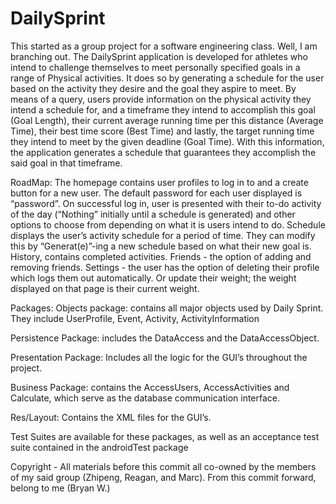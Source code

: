 # DailySprint
This started as a group project for a software engineering class. Well, I am branching out. The DailySprint application is developed for athletes who intend to challenge themselves to meet personally specified goals in a range of Physical activities.
It does so by generating a schedule for the user based on the activity they desire and the goal they aspire to meet. By means of a query, users provide information on the physical activity they intend a schedule for, and a timeframe they intend to accomplish this goal (Goal Length), their current average running time per this distance (Average Time), their best time score (Best Time) and lastly, the target running time they intend to meet by the given deadline (Goal Time). With this information, the application generates a schedule that guarantees they accomplish the said goal in that timeframe.

RoadMap:
The homepage contains user profiles to log in to and a create button for a new user. The default password for each user displayed is “password”.
On successful log in, user is presented with their to-do activity of the day (“Nothing” initially until a schedule is generated) and other options to choose from depending on what it is users intend to do.
Schedule displays the user’s activity schedule for a period of time. They can modify this by “Generat(e)”-ing a new schedule based on what their new goal is.
History, contains completed activities. 
Friends - the option of adding and removing friends.
Settings - the user has the option of deleting their profile which logs them out automatically. Or update their weight; the weight displayed on that page is their current weight.

Packages:
Objects package: contains all major objects used by Daily Sprint. They include UserProfile, Event, Activity, ActivityInformation

Persistence Package: includes the DataAccess and the DataAccessObject.

Presentation Package:  Includes all the logic for the GUI’s throughout the project.

Business Package: contains the AccessUsers, AccessActivities and Calculate, which serve as the database communication interface.

Res/Layout: Contains the XML files for the GUI’s. 

Test Suites are available for these packages, as well as an acceptance test suite contained in the androidTest package

Copyright - All materials before this commit all co-owned by the members of my said group (Zhipeng, Reagan, and Marc). From this commit forward, belong to me (Bryan W.)

